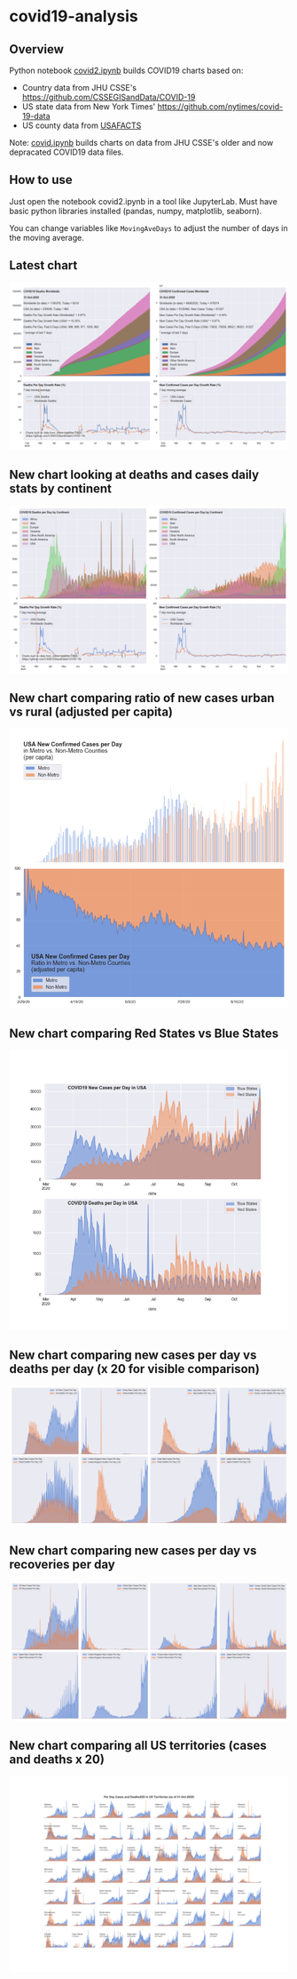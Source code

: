 # covid19-analysis

## Overview
Python notebook [covid2.ipynb](https://github.com/danlaw/covid19-analysis/blob/master/covid2.ipynb) builds COVID19 charts based on:
* Country data from JHU CSSE's https://github.com/CSSEGISandData/COVID-19
* US state data from New York Times' https://github.com/nytimes/covid-19-data
* US county data from [USAFACTS](https://usafacts.org/visualizations/coronavirus-covid-19-spread-map/)

Note: [covid.ipynb](https://github.com/danlaw/covid19-analysis/blob/master/covid.ipynb) builds charts on data from JHU CSSE's older and now depracated COVID19 data files.

## How to use
Just open the notebook covid2.ipynb in a tool like JupyterLab. Must have basic python libraries installed (pandas, numpy, matplotlib, seaborn).

You can change variables like ``MovingAveDays`` to adjust the number of days in the moving average.

## Latest chart
![Latest chart](charts/20201031-covid19-chart.png)

## New chart looking at deaths and cases daily stats by continent
![Comparison chart](charts/20201031-covid19-chart-perday.png)

## New chart comparing ratio of new cases urban vs rural (adjusted per capita)
![Urban rural per capita chart](charts/20201031-US-counties-urban-vs-rural-per-capita.png)

## New chart comparing Red States vs Blue States
![Red vs Blue chart](charts/20201031-compare-daily-red-vs-blue-states.png)

## New chart comparing new cases per day vs deaths per day (x 20 for visible comparison)
![Comparison chart](charts/20201031-comparison-chart.png)

## New chart comparing new cases per day vs recoveries per day
![Recovery chart](charts/20201031-comparison-recovery-chart.png)

## New chart comparing all US territories (cases and deaths x 20)
![Territories chart](charts/20201031-compare-US-territories.png)

